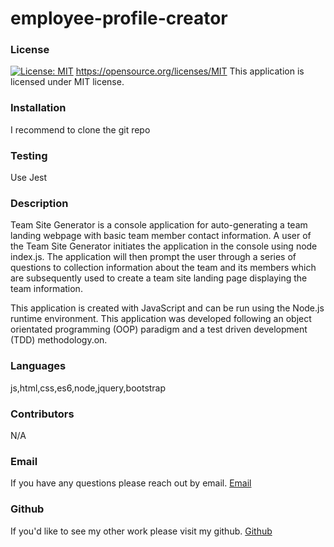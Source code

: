 # employee-profile-creator
   
  ### License
  [![License: MIT](https://img.shields.io/badge/License-MIT-yellow.svg)](https://opensource.org/licenses/MIT)
  https://opensource.org/licenses/MIT
  This application is licensed under MIT license.
  ### Installation
  I recommend to clone the git repo
  ### Testing
  Use Jest
  ### Description
   Team Site Generator is a console application for auto-generating a team landing webpage with basic team member contact information. A user of the Team Site Generator   initiates the application in the console using node index.js. The application will then prompt the user through a series of questions to collection information about      the team and its members which are subsequently used to create a team site landing page displaying the team information.

   This application is created with JavaScript and can be run using the Node.js runtime environment. This application was developed following an object orientated          programming (OOP) paradigm and a test driven development (TDD) methodology.on.
  ### Languages
  js,html,css,es6,node,jquery,bootstrap
  ### Contributors
  N/A
  ### Email
  If you have any questions please reach out by email. 
  [Email](shuklaprerana01@gmail.com)
  
  ### Github
  If you'd like to see my other work please visit my github.
  [Github](https://github.com/Preranashukla/employee-profile-creator.git)
   
